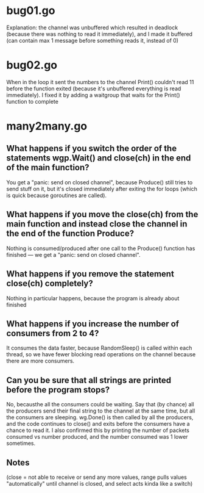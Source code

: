 # bug01.go 
Explanation: the channel was unbuffered which resulted in deadlock (because there was nothing to read it immediately), and I made it buffered (can contain max 1 message before something reads it, instead of 0)   

# bug02.go  
When in the loop it sent the numbers to the channel Print() couldn't read 11 before the function exited (because it's unbuffered everything is read immediately). I fixed it by adding a waitgroup that waits for the Print() function to complete  

# many2many.go 
## What happens if you switch the order of the statements wgp.Wait() and close(ch) in the end of the main function?
You get a "panic: send on closed channel", because Produce() still tries to send stuff on it, but it's closed immediately after exiting the for loops (which is quick because goroutines are called). 

## What happens if you move the close(ch) from the main function and instead close the channel in the end of the function Produce?
Nothing is consumed/produced after one call to the Produce() function has finished — we get a "panic: send on closed channel". 

## What happens if you remove the statement close(ch) completely?
Nothing in particular happens, because the program is already about finished 
 
## What happens if you increase the number of consumers from 2 to 4?
It consumes the data faster, because RandomSleep() is called within each thread, so we have fewer blocking read operations on the channel because there are more consumers.  

## Can you be sure that all strings are printed before the program stops? 
No, becausthe all the consumers could be waiting. Say that (by chance) all the producers send their final string to the channel at the same time, but all the consumers are sleeping. wg.Done() is then called by all the producers, and the code continues to close() and exits before the consumers have a chance to read it. I also confirmed this by printing the number of packets consumed vs number produced, and the number consumed was 1 lower sometimes. 

## Notes 
(close = not able to receive or send any more values, range pulls values "automatically" until channel is closed, and select acts kinda like a switch)